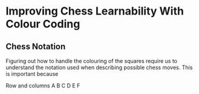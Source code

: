 # Improving Chess Learnability With Colour Coding #

## Chess Notation ##

Figuring out how to handle the colouring of the squares require us to understand the notation used when describing possible chess moves.
This is important because 

Row and columns A B C D E F